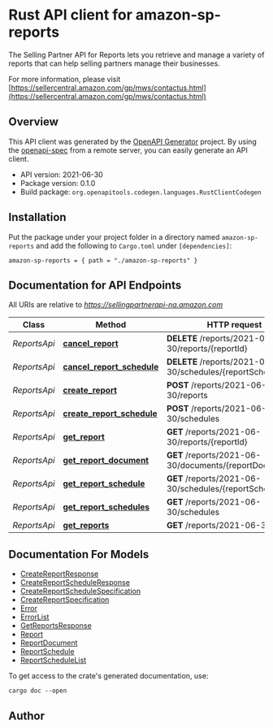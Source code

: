 # Rust API client for amazon-sp-reports

The Selling Partner API for Reports lets you retrieve and manage a variety of reports that can help selling partners manage their businesses.

For more information, please visit [https://sellercentral.amazon.com/gp/mws/contactus.html](https://sellercentral.amazon.com/gp/mws/contactus.html)

## Overview

This API client was generated by the [OpenAPI Generator](https://openapi-generator.tech) project.  By using the [openapi-spec](https://openapis.org) from a remote server, you can easily generate an API client.

- API version: 2021-06-30
- Package version: 0.1.0
- Build package: `org.openapitools.codegen.languages.RustClientCodegen`

## Installation

Put the package under your project folder in a directory named `amazon-sp-reports` and add the following to `Cargo.toml` under `[dependencies]`:

```
amazon-sp-reports = { path = "./amazon-sp-reports" }
```

## Documentation for API Endpoints

All URIs are relative to *https://sellingpartnerapi-na.amazon.com*

Class | Method | HTTP request | Description
------------ | ------------- | ------------- | -------------
*ReportsApi* | [**cancel_report**](docs/ReportsApi.md#cancel_report) | **DELETE** /reports/2021-06-30/reports/{reportId} | 
*ReportsApi* | [**cancel_report_schedule**](docs/ReportsApi.md#cancel_report_schedule) | **DELETE** /reports/2021-06-30/schedules/{reportScheduleId} | 
*ReportsApi* | [**create_report**](docs/ReportsApi.md#create_report) | **POST** /reports/2021-06-30/reports | 
*ReportsApi* | [**create_report_schedule**](docs/ReportsApi.md#create_report_schedule) | **POST** /reports/2021-06-30/schedules | 
*ReportsApi* | [**get_report**](docs/ReportsApi.md#get_report) | **GET** /reports/2021-06-30/reports/{reportId} | 
*ReportsApi* | [**get_report_document**](docs/ReportsApi.md#get_report_document) | **GET** /reports/2021-06-30/documents/{reportDocumentId} | 
*ReportsApi* | [**get_report_schedule**](docs/ReportsApi.md#get_report_schedule) | **GET** /reports/2021-06-30/schedules/{reportScheduleId} | 
*ReportsApi* | [**get_report_schedules**](docs/ReportsApi.md#get_report_schedules) | **GET** /reports/2021-06-30/schedules | 
*ReportsApi* | [**get_reports**](docs/ReportsApi.md#get_reports) | **GET** /reports/2021-06-30/reports | 


## Documentation For Models

 - [CreateReportResponse](docs/CreateReportResponse.md)
 - [CreateReportScheduleResponse](docs/CreateReportScheduleResponse.md)
 - [CreateReportScheduleSpecification](docs/CreateReportScheduleSpecification.md)
 - [CreateReportSpecification](docs/CreateReportSpecification.md)
 - [Error](docs/Error.md)
 - [ErrorList](docs/ErrorList.md)
 - [GetReportsResponse](docs/GetReportsResponse.md)
 - [Report](docs/Report.md)
 - [ReportDocument](docs/ReportDocument.md)
 - [ReportSchedule](docs/ReportSchedule.md)
 - [ReportScheduleList](docs/ReportScheduleList.md)


To get access to the crate's generated documentation, use:

```
cargo doc --open
```

## Author



